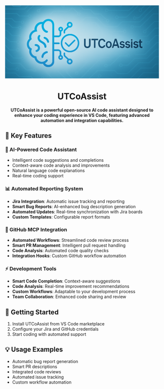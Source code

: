 <div align="center">

![UTCoAssist logo](media/readme.png)

</div>

<h1 align="center">UTCoAssist</h1>

<div align="center">

**UTCoAssist is a powerful open-source AI code assistant designed to enhance your coding experience in VS Code, featuring advanced automation and integration capabilities.**

</div>

## 🚀 Key Features

### 🤖 AI-Powered Code Assistant
- Intelligent code suggestions and completions
- Context-aware code analysis and improvements
- Natural language code explanations
- Real-time coding support

### 📊 Automated Reporting System
- **Jira Integration**: Automatic issue tracking and reporting
- **Smart Bug Reports**: AI-enhanced bug description generation
- **Automated Updates**: Real-time synchronization with Jira boards
- **Custom Templates**: Configurable report formats

### 🔄 GitHub MCP Integration
- **Automated Workflows**: Streamlined code review process
- **Smart PR Management**: Intelligent pull request handling
- **Code Analysis**: Automated code quality checks
- **Integration Hooks**: Custom GitHub workflow automation

### ⚡ Development Tools
- **Smart Code Completion**: Context-aware suggestions
- **Code Analysis**: Real-time improvement recommendations
- **Custom Workflows**: Adaptable to your development process
- **Team Collaboration**: Enhanced code sharing and review

## 🎯 Getting Started

1. Install UTCoAssist from VS Code marketplace
2. Configure your Jira and GitHub credentials
3. Start coding with automated support

## 💡 Usage Examples

- Automatic bug report generation
- Smart PR descriptions
- Integrated code reviews
- Automated issue tracking
- Custom workflow automation